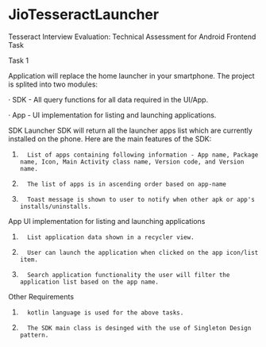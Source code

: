 # JioTesseractLauncher
Tesseract Interview Evaluation: Technical Assessment for Android Frontend Task


Task 1

Application will replace the home launcher in your smartphone.
The project is splited into two modules:

·         SDK - All query functions for all data required in the UI/App.

·         App - UI implementation for listing and launching applications.

SDK
Launcher SDK will return all the launcher apps list which are currently installed on the phone. Here are the main features of the SDK: 
1.       List of apps containing following information - App name, Package name, Icon, Main Activity class name, Version code, and Version name.

2.       The list of apps is in ascending order based on app-name

3.       Toast message is shown to user to notify when other apk or app's installs/uninstalls.

App
UI implementation for listing and launching applications
1.       List application data shown in a recycler view.

2.       User can launch the application when clicked on the app icon/list item. 

3.       Search application functionality the user will filter the application list based on the app name.

Other Requirements
1.       kotlin language is used for the above tasks.

3.       The SDK main class is desinged with the use of Singleton Design pattern.  


